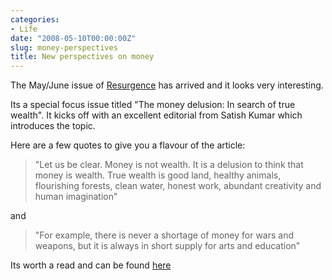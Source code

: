 ```yaml
---
categories:
- Life
date: "2008-05-10T00:00:00Z"
slug: money-perspectives
title: New perspectives on money
---
```

The May/June issue of [Resurgence][resurgence] has arrived and it looks very interesting.

Its a special focus issue titled "The money delusion: In search of true wealth". It kicks off with an excellent editorial from Satish Kumar which introduces the topic.  

Here are a few quotes to give you a flavour of the article:

> "Let us be clear. Money is not wealth. It is a delusion to think that money is wealth. True wealth is good land, healthy animals, flourishing forests, clean water, honest work, abundant creativity and human imagination"

and

> "For example, there is never a shortage of money for wars and weapons, but it is always in short supply for arts and education"

Its worth a read and can be found [here][resurgence 2]

[resurgence]: http://www.resurgence.org/
[resurgence 2]: http://www.resurgence.org/magazine/article2441.html
